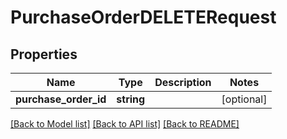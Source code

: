 # PurchaseOrderDELETERequest

## Properties
Name | Type | Description | Notes
------------ | ------------- | ------------- | -------------
**purchase_order_id** | **string** |  | [optional] 

[[Back to Model list]](../README.md#documentation-for-models) [[Back to API list]](../README.md#documentation-for-api-endpoints) [[Back to README]](../README.md)


